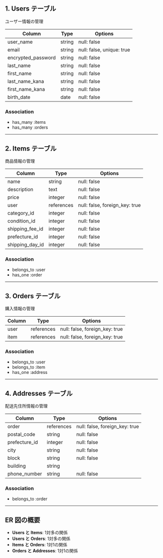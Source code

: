 ## 1. Users テーブル
ユーザー情報の管理

| Column              | Type     | Options                             |
|---------------------|----------|-------------------------------------|
| user_name           | string   | null: false                         |
| email               | string   | null: false, unique: true           |
| encrypted_password  | string   | null: false                         |
| last_name           | string   | null: false                         |
| first_name          | string   | null: false                         |
| last_name_kana      | string   | null: false                         | 
| first_name_kana     | string   | null: false                         |
| birth_date          | date     | null: false                         |

### Association
- has_many :items
- has_many :orders

---

## 2. Items テーブル
商品情報の管理

| Column                | Type       | Options                             |
|-----------------------|------------|-------------------------------------|
| name                  | string     | null: false                         |
| description           | text       | null: false                         |
| price                 | integer    | null: false                         |
| user                  | references | null: false, foreign_key: true      |
| category_id           | integer    | null: false                         |
| condition_id          | integer    | null: false                         |
| shipping_fee_id       | integer    | null: false                         |
| prefecture_id         | integer    | null: false                         |
| shipping_day_id       | integer    | null: false                         |

### Association
- belongs_to :user
- has_one :order

---

## 3. Orders テーブル
購入情報の管理

| Column     | Type       | Options                             |
|------------|------------|-------------------------------------|
| user       | references | null: false, foreign_key: true      |
| item       | references | null: false, foreign_key: true      |

### Association
- belongs_to :user
- belongs_to :item
- has_one :address

---

## 4. Addresses テーブル
配送先住所情報の管理

| Column        | Type       | Options                             |
|---------------|------------|-------------------------------------|
| order         | references | null: false, foreign_key: true      |
| postal_code   | string     | null: false                         |
| prefecture_id | integer    | null: false                         |
| city          | string     | null: false                         |
| block         | string     | null: false                         |
| building      | string     |                                     |
| phone_number  | string     | null: false                         |

### Association
- belongs_to :order

---

## ER 図の概要
- **Users と Items**: 1対多の関係
- **Users と Orders**: 1対多の関係
- **Items と Orders**: 1対1の関係
- **Orders と Addresses**: 1対1の関係
